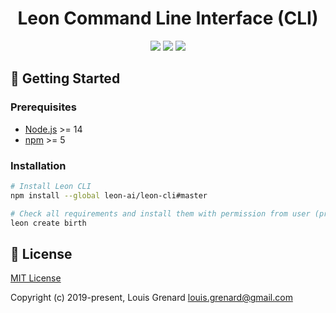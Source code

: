 <h1 align="center">Leon Command Line Interface (CLI)</h1>

<p align="center">
  <a href="https://github.com/leon-ai/leon-cli/actions/workflows/build.yml"><img src="https://github.com/leon-ai/leon-cli/actions/workflows/build.yml/badge.svg" /></a>
  <a href="https://github.com/leon-ai/leon-cli/actions/workflows/tests.yml"><img src="https://github.com/leon-ai/leon-cli/actions/workflows/tests.yml/badge.svg" /></a>
  <a href="https://github.com/leon-ai/leon-cli/actions/workflows/lint.yml"><img src="https://github.com/leon-ai/leon-cli/actions/workflows/lint.yml/badge.svg" /></a>
</p>

## 🚀 Getting Started

### Prerequisites

- [Node.js](https://nodejs.org/) >= 14
- [npm](https://npmjs.com/) >= 5

### Installation

```sh
# Install Leon CLI
npm install --global leon-ai/leon-cli#master

# Check all requirements and install them with permission from user (prompts)
leon create birth
```

## 📝 License

[MIT License](https://github.com/leon-ai/leon/blob/develop/LICENSE.md)

Copyright (c) 2019-present, Louis Grenard <louis.grenard@gmail.com>
